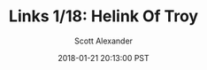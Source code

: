 ---
layout: podcast
title: "Links 1/18: Helink Of Troy"
author: Scott Alexander
description: https://slatestarcodex.com/2018/01/21/links-1-18-helink-of-troy/
date: 2018-01-21 20:13:00 PST
length: 2189774
duration: 547
guid: links-1-18-helink-of-troy
---